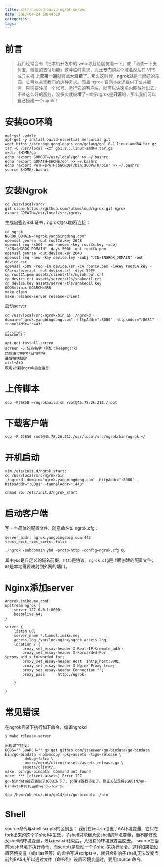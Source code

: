 ```yaml
---
title: self-hosted-build-ngrok-server
date: 2017-04-24 18:44:20
categories:
tags:
---
```

# 前言
> 我们经常会有「把本机开发中的 web 项目给朋友看一下」或「测试一下支付宝、微信的支付功能」这种临时需求，为此**专门**购买个域名然后在 VPS或云主机 上**部署一遍**就有点太**浪费**了。那么这时候，**ngrok**就是个很好的东西，它可以实现我们的这种需求。而且 ngrok 官网本身还提供了公共服务，只需要注册一个帐号，运行它的客户端，就可以快速把内网映射出去。不过这么好的服务，没多久就被**墙**了~幸好ngrok是**开源**的，那么我们可以自己搭建一个ngrok！

<!--more-->
# 安装GO环境
```shell
apt-get update
apt-get -y install build-essential mercurial git
wget https://storage.googleapis.com/golang/go1.8.1.linux-amd64.tar.gz
tar -C /usr/local -xzf go1.8.1.linux-amd64.tar.gz
mkdir $HOME/go
echo 'export GOROOT=/usr/local/go' >> ~/.bashrc 
echo 'export GOPATH=$HOME/go' >> ~/.bashrc 
echo 'export PATH=$PATH:$GOROOT/bin:$GOPATH/bin' >> ~/.bashrc 
source $HOME/.bashrc
```

# 安装Ngrok
```shell
cd /usr/local/src/
git clone https://github.com/tutumcloud/ngrok.git ngrok
export GOPATH=/usr/local/src/ngrok/
```
生成自签名SSL证书，ngrok为ssl加密连接：
```shell
cd ngrok
NGROK_DOMAIN="ngrok.yangbingdong.com"
openssl genrsa -out rootCA.key 2048
openssl req -x509 -new -nodes -key rootCA.key -subj "/CN=$NGROK_DOMAIN" -days 5000 -out rootCA.pem
openssl genrsa -out device.key 2048
openssl req -new -key device.key -subj "/CN=$NGROK_DOMAIN" -out device.csr
openssl x509 -req -in device.csr -CA rootCA.pem -CAkey rootCA.key -CAcreateserial -out device.crt -days 5000
cp rootCA.pem assets/client/tls/ngrokroot.crt
cp device.crt assets/server/tls/snakeoil.crt 
cp device.key assets/server/tls/snakeoil.key
GOOS=linux GOARCH=386
make clean
make release-server release-client
```

启动server
```shell
cd /usr/local/src/ngrok/bin && ./ngrokd -domain="ngrok.yangbingdong.com" -httpAddr=":8080" -httpsAddr=":8081" -tunnelAddr=":443"
```

后台运行：
```shell
apt-get install screen
screen -S 任意名字（例如：keepngork）
然后运行ngrok启动命令
最后按快捷键
ctrl+A+D
既可以保持ngrok后台运行
```

# 上传脚本
```shell
scp -P26850 ~/ngrokbuild.sh root@45.78.26.212:/root
```


# 下载客户端
```shell
scp -P 26850 root@45.78.26.212:/usr/local/src/ngrok/bin/ngrok ~/
```

# 开机启动
```shell
vim /etc/init.d/ngrok_start:
cd /usr/local/src/ngrok/bin
./ngrokd -domain="ngrok.yangbingdong.com" -httpAddr=":8080" -httpsAddr=":8081" -tunnelAddr=":443"

chmod 755 /etc/init.d/ngrok_start
```

# 启动客户端
写一个简单的配置文件，随意命名如 ngrok.cfg：
```
server_addr: ngrok.yangbingdong.com:443
trust_host_root_certs: false
```
```
./ngrok -subdomain ybd -proto=http -config=ngrok.cfg 80
```
其中`ybd`是自定义的域名前缀，`http`是协议，`ngrok.cfg`是上面创建的配置文件，`80`是本地需要映射到外网的端口。

# Nginx添加server
```
#ngrok.imike.me.conf
upstream ngrok {
    server 127.0.0.1:8000;
    keepalive 64;
}

server {
    listen 80;
    server_name *.tunnel.imike.me;
    access_log /var/log/nginx/ngrok_access.log;
    location / {
        proxy_set_essay-header X-Real-IP $remote_addr;
        proxy_set_essay-header X-Forwarded-For $proxy_add_x_forwarded_for;
        proxy_set_essay-header Host  $http_host:8081;
        proxy_set_essay-header X-Nginx-Proxy true;
        proxy_set_essay-header Connection "";
        proxy_pass      http://ngrok;

    }

}
```

# 常见错误
在ngrok目录下执行如下命令，编译ngrokd
```
$ make release-server

出现如下错误：
GOOS="" GOARCH="" go get github.com/jteeuwen/go-bindata/go-bindata
bin/go-bindata -nomemcopy -pkg=assets -tags=release \
        -debug=false \
        -o=src/ngrok/client/assets/assets_release.go \
        assets/client/…
make: bin/go-bindata: Command not found
make: *** [client-assets] Error 127
go-bindata被安装到了$GOBIN下了，go编译器找不到了。修正方法是将$GOBIN/go-bindata拷贝到当前ngrok/bin下。

$cp /home/ubuntu/.bin/go14/bin/go-bindata ./bin
```

# Shell
source命令与shell scripts的区别是：
我们在test.sh设置了AA环境变量，它只在fork出来的这个子shell中生效，子shell只能继承父shell的环境变量，而不能修改父shell的环境变量，所以test.sh结束后，父进程的环境就覆盖回去。
source在当前bash环境下执行命令，而scripts是启动一个子shell来执行命令。这样如果把设置环境变量（或alias等等）的命令写进scripts中，就只会影响子shell,无法改变当前的BASH,所以通过文件（命令列）设置环境变量时，要用source 命令。





